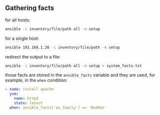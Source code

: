 ## Gathering facts

for all hosts:

```sh
ansible -i inventory/file/path all -m setup
```

for a single host:

```sh
ansible 192.168.1.20 -i inventory/file/path -m setup
```

redirect the output to a file:

```sh
ansible -i inventory/file/path all -m setup > system_facts.txt
```

those facts are stored in the `ansible_facts` variable and they are used, for example, in the `when` condition:

```yaml
- name: install apache
  yum:
    name: httpd
    state: latest
  when: ansible_facts['os_family'] == 'RedHat'
```
